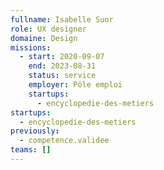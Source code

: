 ```yaml
---
fullname: Isabelle Suor
role: UX designer
domaine: Design
missions:
  - start: 2020-09-07
    end: 2023-08-31
    status: service
    employer: Pôle emploi
    startups:
      - encyclopedie-des-metiers
startups:
  - encyclopedie-des-metiers
previously:
  - competence.validee
teams: []
---
```

